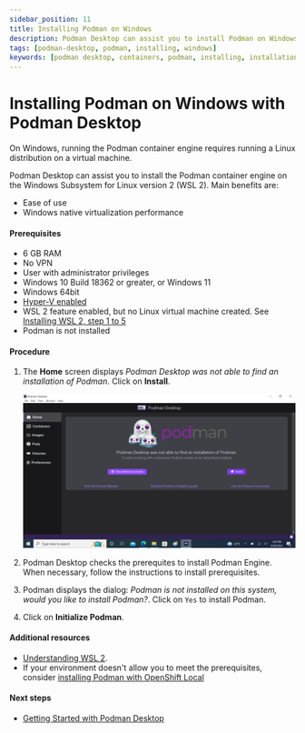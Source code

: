 ```yaml
---
sidebar_position: 11
title: Installing Podman on Windows
description: Podman Desktop can assist you to install Podman on Windows.
tags: [podman-desktop, podman, installing, windows]
keywords: [podman desktop, containers, podman, installing, installation, windows]
---
```


# Installing Podman on Windows with Podman Desktop

On Windows, running the Podman container engine requires running a Linux distribution on a virtual machine.

Podman Desktop can assist you to install the Podman container engine on the Windows Subsystem for Linux version 2 (WSL 2).
Main benefits are:

* Ease of use
* Windows native virtualization performance

#### Prerequisites

* 6 GB RAM
* No VPN
* User with administrator privileges
* Windows 10 Build 18362 or greater, or Windows 11
* Windows 64bit
* [Hyper-V enabled](https://docs.microsoft.com/en-us/virtualization/hyper-v-on-windows/quick-start/enable-hyper-v)
* WSL 2 feature enabled, but no Linux virtual machine created. See [Installing WSL 2, step 1 to 5](https://docs.microsoft.com/en-us/windows/wsl/install-manual)
* Podman is not installed

#### Procedure

1. The **Home** screen displays *Podman Desktop was not able to find an installation of Podman*. Click on **Install**.

   ![img1](../img/windows/homescreen.png)

2. Podman Desktop checks the prerequites to install Podman Engine. When necessary, follow the instructions to install prerequisites.

3. Podman displays the dialog: *Podman is not installed on this system, would you like to install Podman?*. Click on `Yes` to install Podman.

4. Click on **Initialize Podman**.

#### Additional resources

* [Understanding WSL 2](https://learn.microsoft.com/en-us/windows/wsl/about#what-is-wsl-2).
* If your environment doesn't allow you to meet the prerequisites, consider [installing Podman with OpenShift Local](installing-podman-with-openshift-local)

#### Next steps

* [Getting Started with Podman Desktop](/docs/getting-started/getting-started)
